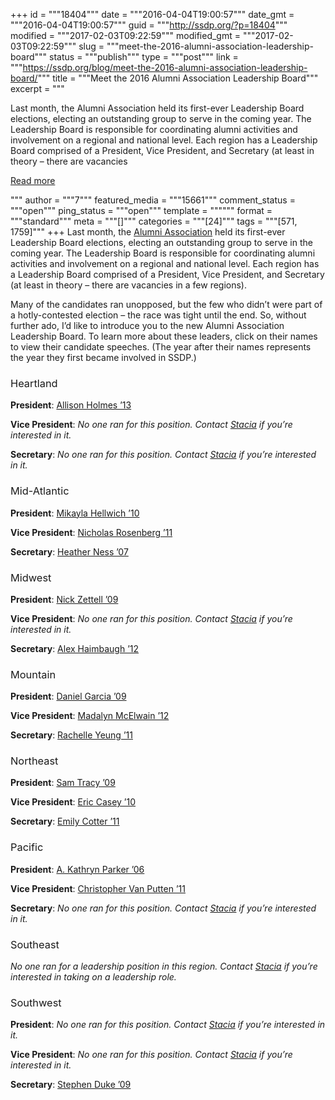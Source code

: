 +++
id = """18404"""
date = """2016-04-04T19:00:57"""
date_gmt = """2016-04-04T19:00:57"""
guid = """http://ssdp.org/?p=18404"""
modified = """2017-02-03T09:22:59"""
modified_gmt = """2017-02-03T09:22:59"""
slug = """meet-the-2016-alumni-association-leadership-board"""
status = """publish"""
type = """post"""
link = """https://ssdp.org/blog/meet-the-2016-alumni-association-leadership-board/"""
title = """Meet the 2016 Alumni Association Leadership Board"""
excerpt = """<p>Last month, the Alumni Association held its first-ever Leadership Board elections, electing an outstanding group to serve in the coming year. The Leadership Board is responsible for coordinating alumni activities and involvement on a regional and national level. Each region has a Leadership Board comprised of a President, Vice President, and Secretary (at least in theory – there are vacancies</p>
<div class="h10"></div>
<p><a class="more-link2 flat" href="https://ssdp.org/blog/meet-the-2016-alumni-association-leadership-board/">Read more</a></p>
"""
author = """7"""
featured_media = """15661"""
comment_status = """open"""
ping_status = """open"""
template = """"""
format = """standard"""
meta = """[]"""
categories = """[24]"""
tags = """[571, 1759]"""
+++
<span style="font-weight: 400;">Last month, </span><span style="font-weight: 400;">the <a href="http://ssdp.org/alumni">Alumni Association</a> held its first-ever Leadership Board elections, electing an outstanding group to serve in the coming year. The Leadership Board is responsible for coordinating alumni activities and involvement on a regional and national level. Each region has a Leadership Board comprised of a President, Vice President, and Secretary (at least in theory – there are vacancies in a few regions). </span>

<span style="font-weight: 400;">Many of the candidates ran unopposed, but the few who didn’t were part of a hotly-contested election – the race was tight until the end. So, without further ado, I’d like to introduce you to the new Alumni Association Leadership Board. To learn more about these leaders, click on their names to view their candidate speeches. (The year after their names represents the year they first became involved in SSDP.)</span>
<h3><span style="font-weight: 400;">Heartland </span></h3>
<b>President</b><span style="font-weight: 400;">: </span><a href="https://youtu.be/HNRWaaZaKXs"><span style="font-weight: 400;">Allison Holmes ’13</span></a>

<b>Vice President</b><span style="font-weight: 400;">: </span><i><span style="font-weight: 400;">No one ran for this position. Contact </span></i><a href="mailto:stacia@ssdp.org"><i><span style="font-weight: 400;">Stacia</span></i></a><i><span style="font-weight: 400;"> if you’re interested in it.</span></i>

<b>Secretary</b><span style="font-weight: 400;">: </span><i><span style="font-weight: 400;">No one ran for this position. Contact </span></i><a href="mailto:stacia@ssdp.org"><i><span style="font-weight: 400;">Stacia</span></i></a><i><span style="font-weight: 400;"> if you’re interested in it.</span></i>
<h3><span style="font-weight: 400;">Mid-Atlantic </span></h3>
<b>President</b><span style="font-weight: 400;">: </span><a href="https://docs.google.com/document/d/1XU5W3YKgKZvKko5_8idYx8DW9TFGZ8Jb4x7hJoby1WE/edit"><span style="font-weight: 400;">Mikayla Hellwich ’10</span></a>

<b>Vice President</b><span style="font-weight: 400;">: </span><a href="https://youtu.be/Zpuk05L0AFg"><span style="font-weight: 400;">Nicholas Rosenberg ’11</span></a>

<b>Secretary</b><span style="font-weight: 400;">: </span><a href="https://youtu.be/Akuk2vLF0tI"><span style="font-weight: 400;">Heather Ness ’07</span></a>
<h3><span style="font-weight: 400;">Midwest</span></h3>
<b>President</b><span style="font-weight: 400;">: </span><a href="https://youtu.be/2Zzw7oR5B9Q"><span style="font-weight: 400;">Nick Zettell ’09</span></a>

<b>Vice President</b><span style="font-weight: 400;">: </span><i><span style="font-weight: 400;">No one ran for this position. Contact </span></i><a href="mailto:stacia@ssdp.org"><i><span style="font-weight: 400;">Stacia</span></i></a><i><span style="font-weight: 400;"> if you’re interested in it.</span></i>

<b>Secretary</b><span style="font-weight: 400;">: </span><a href="https://youtu.be/TCmyddckDGk"><span style="font-weight: 400;">Alex Haimbaugh ’12</span></a>
<h3><span style="font-weight: 400;">Mountain</span></h3>
<b>President</b><span style="font-weight: 400;">: </span><a href="https://youtu.be/etsFSc8eRCA"><span style="font-weight: 400;">Daniel Garcia ’09</span></a>

<b>Vice President</b><span style="font-weight: 400;">: </span><a href="https://youtu.be/lN7ledT7fWs"><span style="font-weight: 400;">Madalyn McElwain ’12</span></a>

<b>Secretary</b><span style="font-weight: 400;">: </span><a href="https://youtu.be/RFwAwYa58zg"><span style="font-weight: 400;">Rachelle Yeung ’11</span></a>
<h3><span style="font-weight: 400;">Northeast</span></h3>
<b>President</b><span style="font-weight: 400;">: </span><a href="https://youtu.be/WSTZbzQWafo"><span style="font-weight: 400;">Sam Tracy ’09</span></a>

<b>Vice President</b><span style="font-weight: 400;">: </span><a href="https://youtu.be/h5e1zOo8hZo"><span style="font-weight: 400;">Eric Casey ’10</span></a>

<b>Secretary</b><span style="font-weight: 400;">: </span><a href="https://drive.google.com/file/d/0Bw9DFXUmq190ZlBpcUd0cWV1RmppdW0xdDk4dG5Xc3I5Y3Uw/view?usp=sharing"><span style="font-weight: 400;">Emily Cotter ’11</span></a>
<h3><span style="font-weight: 400;">Pacific</span></h3>
<b>President</b><span style="font-weight: 400;">: </span><a href="https://youtu.be/8I76rykFwJ0"><span style="font-weight: 400;">A. Kathryn Parker ’06</span></a>

<b>Vice President</b><span style="font-weight: 400;">: </span><a href="https://youtu.be/krzwD1Snnz8"><span style="font-weight: 400;">Christopher Van Putten ’11</span></a>

<b>Secretary</b><span style="font-weight: 400;">: </span><i><span style="font-weight: 400;">No one ran for this position. Contact </span></i><a href="mailto:stacia@ssdp.org"><i><span style="font-weight: 400;">Stacia</span></i></a><i><span style="font-weight: 400;"> if you’re interested in it.</span></i>
<h3><span style="font-weight: 400;">Southeast</span></h3>
<i><span style="font-weight: 400;">No one ran for a leadership position in this region. Contact </span></i><a href="mailto:stacia@ssdp.org"><i><span style="font-weight: 400;">Stacia</span></i></a><i><span style="font-weight: 400;"> if you’re interested in taking on a leadership role.</span></i>
<h3><span style="font-weight: 400;">Southwest</span></h3>
<b>President</b><span style="font-weight: 400;">: </span><i><span style="font-weight: 400;">No one ran for this position. Contact </span></i><a href="mailto:stacia@ssdp.org"><i><span style="font-weight: 400;">Stacia</span></i></a><i><span style="font-weight: 400;"> if you’re interested in it.</span></i>

<b>Vice President</b><span style="font-weight: 400;">: </span><i><span style="font-weight: 400;">No one ran for this position. Contact </span></i><a href="mailto:stacia@ssdp.org"><i><span style="font-weight: 400;">Stacia</span></i></a><i><span style="font-weight: 400;"> if you’re interested in it.</span></i>

<b>Secretary</b><span style="font-weight: 400;">: </span><a href="https://youtu.be/sXhZZkcf7eg"><span style="font-weight: 400;">Stephen Duke ’09</span></a>
